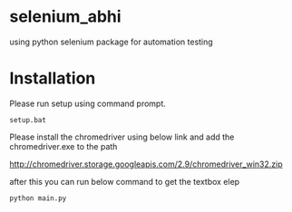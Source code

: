 # selenium_abhi
using python selenium package for automation testing

# Installation 

Please run setup using command prompt.

```
setup.bat

```
Please install the chromedriver using below link and add the chromedriver.exe to the path 

http://chromedriver.storage.googleapis.com/2.9/chromedriver_win32.zip

after this you can run below command to get the textbox elep

```
python main.py

```